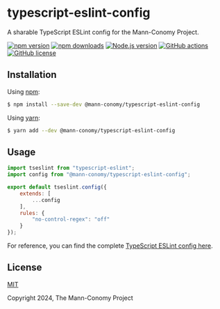 # typescript-eslint-config

A sharable TypeScript ESLint config for the Mann-Conomy Project.

[![npm version](https://img.shields.io/npm/v/@mann-conomy/typescript-eslint-config?style=flat-square&logo=npm)](https://npmjs.com/package/@mann-conomy/typescript-eslint-config)
[![npm downloads](https://img.shields.io/npm/d18m/@mann-conomy/typescript-eslint-config?style=flat-square&logo=npm)](https://npmjs.com/package/@mann-conomy/typescript-eslint-config)
[![Node.js version](https://img.shields.io/node/v/@mann-conomy/typescript-eslint-config?style=flat-square&logo=nodedotjs)](https://nodejs.org/en/about/releases/)
[![GitHub actions](https://img.shields.io/github/actions/workflow/status/Mann-Conomy/typescript-eslint-config/test.yml?branch=main&style=flat-square&logo=github&label=test)](https://github.com/Mann-Conomy/typescript-eslint-config/blob/main/.github/workflows/test.yml)
[![GitHub license](https://img.shields.io/github/license/Mann-Conomy/typescript-eslint-config?style=flat-square&logo=github)](https://github.com/Mann-Conomy/typescript-eslint-config/blob/main/LICENSE)

## Installation

Using [npm](https://www.npmjs.com/package/@mann-conomy/typescript-eslint-config):

```bash
$ npm install --save-dev @mann-conomy/typescript-eslint-config
```

Using [yarn](https://yarnpkg.com/package/@mann-conomy/typescript-eslint-config):

```bash
$ yarn add --dev @mann-conomy/typescript-eslint-config
```

## Usage

```js
import tseslint from "typescript-eslint";
import config from "@mann-conomy/typescript-eslint-config";

export default tseslint.config({
    extends: [
        ...config
    ],
    rules: {
        "no-control-regex": "off"
    }
});
```

For reference, you can find the complete [TypeScript ESLint config here](https://github.com/Mann-Conomy/typescript-eslint-config/blob/main/eslint.config.js).

## License

[MIT](LICENSE)

Copyright 2024, The Mann-Conomy Project
